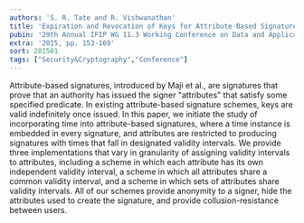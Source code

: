 ```yaml
---
authors: 'S. R. Tate and R. Vishwanathan'
title: 'Expiration and Revocation of Keys for Attribute-Based Signatures'
pubin: '29th Annual IFIP WG 11.3 Working Conference on Data and Application Security'
extra: '2015, pp. 153-169'
sort: 201501
tags: ["Security&Cryptography","Conference"]
---
```

Attribute-based signatures, introduced by Maji et al., are signatures that prove that an authority has issued the signer "attributes" that satisfy some specified predicate. In existing attribute-based signature schemes, keys are valid indefinitely once issued. In this paper, we initiate the study of incorporating time into attribute-based signatures, where a time instance is embedded in every signature, and attributes are restricted to producing signatures with times that fall in designated validity intervals. We provide three implementations that vary in granularity of assigning validity intervals to attributes, including a scheme in which each attribute has its own independent validity interval, a scheme in which all attributes share a common validity interval, and a scheme in which sets of attributes share validity intervals. All of our schemes provide anonymity to a signer, hide the attributes used to create the signature, and provide collusion-resistance between users.

